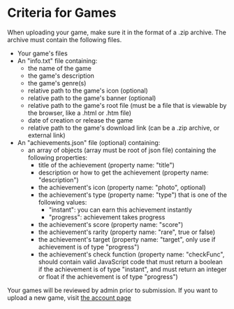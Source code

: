 # Criteria for Games
When uploading your game, make sure it in the format of a .zip archive. The archive must contain the following files.
- Your game's files
- An "info.txt" file containing:
    - the name of the game
    - the game's description
    - the game's genre(s)
    - relative path to the game's icon (optional)
    - relative path to the game's banner (optional)
    - relative path to the game's root file (must be a file that is viewable by the browser, like a .html or .htm file)
    - date of creation or release the game
    - relative path to the game's download link (can be a .zip archive, or external link)
- An "achievements.json" file (optional) containing:
    - an array of objects (array must be root of json file) containing the following properties:
        - title of the achievement (property name: "title")
        - description or how to get the achievement (property name: "description")
        - the achievement's icon (property name: "photo", optional)
        - the achievement's type (property name: "type") that is one of the following values:
            - "instant": you can earn this achievement instantly
            - "progress": achievement takes progress
        - the achievement's score (property name: "score")
        - the achievement's rarity (property name: "rare", true or false)
        - the achievement's target (property name: "target", only use if achievement is of type "progress")
        - the achievement's check function (property name: "checkFunc", should contain valid JavaScript code that must return a boolean if the achievement is of type "instant", and must return an integer or float if the achievement is of type "progress")

Your games will be reviewed by admin prior to submission. If you want to upload a new game, visit [the account page](/account.html)